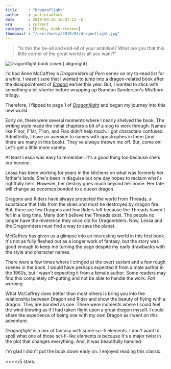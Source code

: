 ```yaml
---
title     : "Dragonflight"
author    : justintadlock
date      : 2019-04-28 16:07:22 -6
era       : current
category  : [books, book-reviews]
thumbnail : "/user/media/2019/04/dragonflight.jpg"
---
```


> "Is this the be-all and end-all of your ambition? What are you that this little corner of the great world is all you want?"

![Dragonflight book cover.](http://justintadlock.com/user/media/2019/04/dragonflight.jpg){.alignright}

I'd had Anne McCaffrey's _Dragonriders of Pern_ series on my to-read list for a while.  I wasn't sure that I wanted to jump into a dragon-related book after the disappointment of _[Eragon](http://justintadlock.com/archives/2019/01/11/eragon)_ earlier this year.  But, I wanted to stick with something a bit shorter before wrapping up Brandon Sanderson's _Mistborn_ trilogy.

Therefore, I flipped to page 1 of _[Dragonflight](https://www.amazon.com/Dragonflight-Dragonriders-Pern-Anne-McCaffrey-ebook/dp/B000FBFOCI/?tag=justtadl-20)_ and began my journey into this new world.

Early on, there were several moments where I nearly shelved the book.  The writing style made the initial chapters a bit of a slog to work through.  Names like F'nor, F'lar, F'lon, and Flax didn't help much.  I got characters confused.  Admittedly, I have an aversion to names with apostrophes in them (and there are many in this book).  They've always thrown me off.  But, come on!  Let's get a little more variety.

At least Lessa was easy to remember.  It's a good thing too because she's our heroine.

Lessa has been working for years in the kitchens on what was formerly her father's lands.  She's been in disguise but one day hopes to reclaim what's rightfully hers.  However, her destiny goes much beyond her home.  Her fate will change as becomes bonded to a queen dragon.

Dragons and Riders have always protected the world from Threads, a substance that falls from the skies and must be destroyed by dragon fire.  But, there are few Dragons and few Riders left because the Threads haven't fell in a long time.  Many don't believe the Threads exist.  The people no longer have the reverence they once did for Dragonriders.  Now, Lessa and the Dragonriders must find a way to save the planet.

McCaffrey has given us a glimpse into an interesting world in this first book.  It's not as fully fleshed out as a longer work of fantasy, but the story was good enough to keep me turning the page despite my early drawbacks with the style and character names.

There were a few times where I cringed at the overt sexism and a few rough scenes in the book.  I would have perhaps expected it from a male author in the 1960s, but I wasn't expecting it from a female author.  Some readers may find this completely off-putting and not be able to handle the work.  _Fair warning._

What McCaffrey does better than most others is bring you into the relationship between Dragon and Rider and show the beauty of flying with a dragon.  They are bonded as one.  There were moments where I could feel the wind blowing as if I had taken flight upon a great dragon myself.  I could share the experience of being one with my own Dragon as I went on this adventure.

_Dragonflight_ is a mix of fantasy with some sci-fi elements.  I don't want to spoil what one of those sci-fi-like elements is because it's a major twist in the plot that changes everything.  And, it was beautifully handled.

I'm glad I didn't put the book down early on.  I enjoyed reading this classic.

⭐⭐⭐⭐/5 stars.

